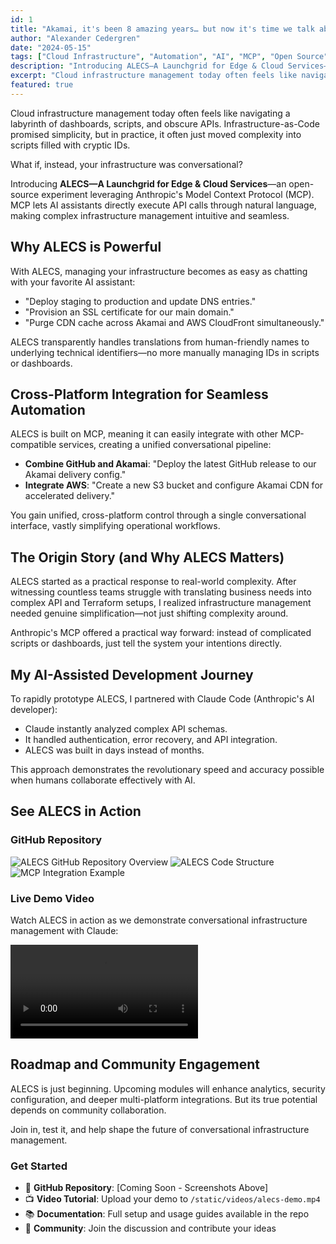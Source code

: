 ```yaml
---
id: 1
title: "Akamai, it's been 8 amazing years… but now it's time we talk about ALECS"
author: "Alexander Cedergren"
date: "2024-05-15"
tags: ["Cloud Infrastructure", "Automation", "AI", "MCP", "Open Source", "DevOps"]
description: "Introducing ALECS—A Launchgrid for Edge & Cloud Services—an open-source experiment leveraging Anthropic's Model Context Protocol to make cloud infrastructure management conversational and intuitive."
excerpt: "Cloud infrastructure management today often feels like navigating a labyrinth of dashboards, scripts, and obscure APIs. What if, instead, your infrastructure was conversational?"
featured: true
---
```


Cloud infrastructure management today often feels like navigating a labyrinth of dashboards, scripts, and obscure APIs. Infrastructure-as-Code promised simplicity, but in practice, it often just moved complexity into scripts filled with cryptic IDs.

What if, instead, your infrastructure was conversational?

Introducing **ALECS—A Launchgrid for Edge & Cloud Services**—an open-source experiment leveraging Anthropic's Model Context Protocol (MCP). MCP lets AI assistants directly execute API calls through natural language, making complex infrastructure management intuitive and seamless.

## Why ALECS is Powerful

With ALECS, managing your infrastructure becomes as easy as chatting with your favorite AI assistant:

- "Deploy staging to production and update DNS entries."
- "Provision an SSL certificate for our main domain."
- "Purge CDN cache across Akamai and AWS CloudFront simultaneously."

ALECS transparently handles translations from human-friendly names to underlying technical identifiers—no more manually managing IDs in scripts or dashboards.

## Cross-Platform Integration for Seamless Automation

ALECS is built on MCP, meaning it can easily integrate with other MCP-compatible services, creating a unified conversational pipeline:

- **Combine GitHub and Akamai**: "Deploy the latest GitHub release to our Akamai delivery config."
- **Integrate AWS**: "Create a new S3 bucket and configure Akamai CDN for accelerated delivery."

You gain unified, cross-platform control through a single conversational interface, vastly simplifying operational workflows.

## The Origin Story (and Why ALECS Matters)

ALECS started as a practical response to real-world complexity. After witnessing countless teams struggle with translating business needs into complex API and Terraform setups, I realized infrastructure management needed genuine simplification—not just shifting complexity around.

Anthropic's MCP offered a practical way forward: instead of complicated scripts or dashboards, just tell the system your intentions directly.

## My AI-Assisted Development Journey

To rapidly prototype ALECS, I partnered with Claude Code (Anthropic's AI developer):

- Claude instantly analyzed complex API schemas.
- It handled authentication, error recovery, and API integration.
- ALECS was built in days instead of months.

This approach demonstrates the revolutionary speed and accuracy possible when humans collaborate effectively with AI.

## See ALECS in Action

### GitHub Repository

<!-- Placeholder for GitHub screenshots -->
<div class="github-screenshots">
  <img src="/images/alecs-screenshots/repo-overview.png" alt="ALECS GitHub Repository Overview" class="w-full rounded-lg shadow-lg mb-4" />
  <img src="/images/alecs-screenshots/code-structure.png" alt="ALECS Code Structure" class="w-full rounded-lg shadow-lg mb-4" />
  <img src="/images/alecs-screenshots/mcp-integration.png" alt="MCP Integration Example" class="w-full rounded-lg shadow-lg mb-4" />
</div>

### Live Demo Video

Watch ALECS in action as we demonstrate conversational infrastructure management with Claude:

<!-- Video placeholder -->
<div class="video-container aspect-video bg-gray-100 dark:bg-gray-800 rounded-lg flex items-center justify-center mb-8">
  <video id="alecs-demo" class="w-full h-full rounded-lg" controls preload="metadata">
    <source src="/videos/alecs-demo.webm" type="video/webm">
    <source src="/videos/alecs-demo.mp4" type="video/mp4">
    <p>Your browser doesn't support HTML5 video. <a href="/videos/alecs-demo.mp4">Download the video</a>.</p>
  </video>
</div>

## Roadmap and Community Engagement

ALECS is just beginning. Upcoming modules will enhance analytics, security configuration, and deeper multi-platform integrations. But its true potential depends on community collaboration.

Join in, test it, and help shape the future of conversational infrastructure management.

### Get Started

- 🔗 **GitHub Repository**: [Coming Soon - Screenshots Above]
- 📺 **Video Tutorial**: Upload your demo to `/static/videos/alecs-demo.mp4`
- 📚 **Documentation**: Full setup and usage guides available in the repo
- 💬 **Community**: Join the discussion and contribute your ideas